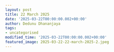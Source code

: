 ```yaml
---
layout: post
title: 22 March 2025
date: '2025-03-22T00:00:00.002+00:00'
author: Dedunu Dhananjaya
tags:
- uncategorised
modified_time: '2025-03-22T00:00:00.002+00:00'
featured_image: 2025-03-22-22-march-2025-2.jpeg
---
```

